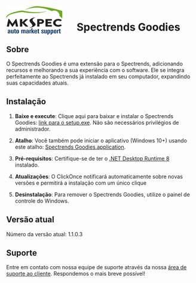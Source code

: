 <img src="logo-mkspec-header-1.png" alt="MKSPEC logo"  align="left"/>
<h1 align="center"> Spectrends Goodies</h1>

## Sobre 

O Spectrends Goodies é uma extensão para o Spectrends, adicionando recursos e melhorando a sua experiência com o software. Ele se integra perfeitamente ao Spectrends já instalado em seu computador, expandindo suas capacidades atuais.

## Instalação

1. <b>Baixe e execute</b>:  Clique aqui para baixar e instalar o Spectrends Goodies: <a id="InstallButton" href="setup.exe">link para o setup.exe</a>. Não são necessários privilégios de administrador.

2. <b>Atalho</b>: Você também pode iniciar o aplicativo (Windows 10+) usando este atalho: <a href="Spectrends Goodies.application"> Spectrends Goodies.application</a>.

3. <b>Pré-requisitos</b>: Certifique-se de ter o [.NET Desktop Runtime 8](https://get.dot.net/8) instalado.

4. <b>Atualizações</b>: O ClickOnce notificará automaticamente sobre novas versões e permitirá a instalação com um único clique
  
5. <b>Desinstalação</b>: Para remover o Spectrends Goodies, utilize o painel de controle do Windows.

## Versão atual

Número da versão atual: <span id="version">1.1.0.3</span>

## Suporte

Entre em contato com nossa equipe de suporte através da nossa <a href="https://website.mkspecweb.com.br/area-do-cliente/">área de suporte ao cliente</a>. Respondemos o mais breve possível!




